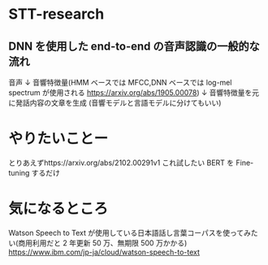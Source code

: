 # STT-research

## DNN を使用した end-to-end の音声認識の一般的な流れ

音声
↓
音響特徴量(HMM ベースでは MFCC,DNN ベースでは log-mel spectrum が使用される https://arxiv.org/abs/1905.00078)
↓
音響特徴量を元に発話内容の文章を生成 (音響モデルと言語モデルに分けてもいい)

# やりたいことー

とりあえずhttps://arxiv.org/abs/2102.00291v1 これ試したい
BERT を Fine-tuning するだけ

# 気になるところ

Watson Speech to Text が使用している日本語話し言葉コーパスを使ってみたい(商用利用だと 2 年更新 50 万、無期限 500 万かかる)
https://www.ibm.com/jp-ja/cloud/watson-speech-to-text
